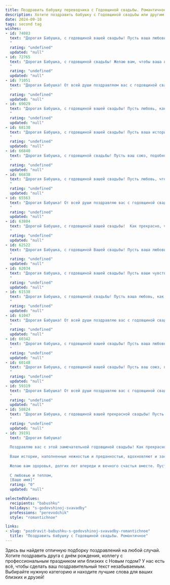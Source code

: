 ```yaml
---
title: Поздравить бабушку переводчика с Годовщиной свадьбы. Романтичное
description: Хотите поздравить бабушку с Годовщиной свадьбы или другим праздником? Наш ИИ создаст незабываемое поздравление, а вы обязательно выделитесь среди других.  
date: 2024-09-18
tags: second tag
wishes:
- id: 74083
  text: "Дорогая Бабушка, с годовщиной вашей свадьбы! Пусть ваша любовь, как и ваш талант переводчика, всегда будет  яркой, многогранной и  прекрасно звучащей на языке вашей души!
  "
  rating: "undefined"
  updated: "null"
- id: 72765
  text: "Дорогая Бабушка, с годовщиной свадьбы! Желаю вам, чтобы ваша любовь, как прекрасный переводчик, всегда находила слова для самых нежных чувств, чтобы ваши дни были наполнены счастьем и пониманием. Пусть ваша семейная история пишется только на языке любви!
  "
  rating: "undefined"
  updated: "null"
- id: 71051
  text: "Дорогая Бабушка! От всей души поздравляем вас с годовщиной свадьбы! Пусть ваш переводческий талант и дальше помогает вам создавать мосты понимания между людьми, а любовь, как верный переводчик,  делает ваши годы вместе гармоничными и счастливыми!
  "
  rating: "undefined"
  updated: "null"
- id: 69029
  text: "Дорогая Бабушка, с годовщиной вашей свадьбы! Пусть любовь, как верный переводчик, всегда поможет вам понимать друг друга, а счастье, как незабываемый роман, будет переполнять ваши дни! 🎉❤️
  "
  rating: "undefined"
  updated: "null"
- id: 68130
  text: "Дорогая Бабушка, с годовщиной вашей свадьбы! Пусть ваша история любви, как прекрасный перевод с одного языка на другой,  всегда останется такой же  волнующей и вдохновляющей,  полной  нежности и  взаимопонимания.
  "
  rating: "undefined"
  updated: "null"
- id: 66840
  text: "Дорогая Бабушка, с годовщиной свадьбы! Пусть ваш союз, подобно прекрасному переводу, всегда будет гармоничным, точным и наполненным любовью, которую вы так умело переводите с языка сердца на язык жизни!
  "
  rating: "undefined"
  updated: "null"
- id: 66838
  text: "Дорогая Бабушка, с годовщиной вашей свадьбы! Пусть любовь, что объединила вас, станет неиссякаемым источником радости и вдохновения, как родник, питающий жизнь. Пусть ваш жизненный путь, словно перевод между языками душ, будет полон гармонии и взаимопонимания.
  "
  rating: "undefined"
  updated: "null"
- id: 65563
  text: "Дорогая Бабушка! От всей души поздравляю вас с годовщиной свадьбы! Пусть ваша любовь, подобно прекрасному и точному переводу, будет вечной и гармоничной, всегда согревая ваши сердца.
  "
  rating: "undefined"
  updated: "null"
- id: 63804
  text: "Дорогой Бабушке, с годовщиной вашей свадьбы!  Как прекрасно, что ваша любовь, как и ваши переводы, всегда была точна и полна смысла, согревая сердца вот уже столько лет. Будьте счастливы и здоровы!
  "
  rating: "undefined"
  updated: "null"
- id: 62522
  text: "Дорогая Бабушка, с годовщиной Вашей свадьбы! Пусть ваша любовь, как прекрасный перевод с языка чувств на язык жизни, будет вечной и наполненной счастьем, как в день вашей свадьбы!
  "
  rating: "undefined"
  updated: "null"
- id: 62034
  text: "Дорогая бабушка, с годовщиной вашей свадьбы! Пусть ваши чувства, как прекрасный переводчик, всегда будут понятны и гармоничны, а любовь - вечным, неиссякаемым источником радости и тепла!
  "
  rating: "undefined"
  updated: "null"
- id: 61538
  text: "Дорогая Бабушка, с годовщиной свадьбы! Пусть ваша любовь, как прекрасный переводчик, всегда находит общий язык с годами, преображая каждое мгновение в неповторимый шедевр.
  "
  rating: "undefined"
  updated: "null"
- id: 61047
  text: "Дорогая Бабушка! От всей души поздравляю вас с годовщиной свадьбы! Пусть ваш союз, подобно прекрасному переводу, всегда остаётся гармоничным, красивым и полным любви, как в тот день, когда вы произнесли \"да\" друг другу.
  "
  rating: "undefined"
  updated: "null"
- id: 60342
  text: "Дорогая бабушка, с годовщиной вашей свадьбы! Пусть ваша любовь, как прекрасный переводчик,  передаёт  теплоту чувств  через годы, делая каждый день  ещё  ярче и  волшебнее!
  "
  rating: "undefined"
  updated: "null"
- id: 60148
  text: "Дорогая Бабушка, с годовщиной вашей свадьбы! Пусть ваш союз, подобно прекрасному переводу стихов с одного языка на другой, звучит всегда гармонично и волнующе. Пусть ваша любовь, как верность оригинальному тексту, остаётся неизменной, а жизнь всегда будет наполнена красотой и пониманием.
  "
  rating: "undefined"
  updated: "null"
- id: 59319
  text: "Дорогая Бабушка! От всей души поздравляю вас с годовщиной свадьбы! Пусть ваша любовь, как ваш талант переводчика, умело объединяет языки ваших сердец, создавая неповторимую гармонию и счастье. Желаю вам бесконечной любви, крепкого здоровья и долгих лет жизни, наполненных радостью и нежностью!
  "
  rating: "undefined"
  updated: "null"
- id: 58824
  text: "Дорогая Бабушка, с годовщиной вашей прекрасной свадьбы! Пусть ваша любовь, как прекрасный переводчик, с годами только крепнет и наполняет вас счастьем и гармонией. Желаю вам бесконечной нежности, взаимного понимания и долгой, яркой жизни, сотканной из любви и радости!
  "
  rating: "undefined"
  updated: "null"
- id: 39191
  text: "Дорогая бабушка!
  
  Поздравляю вас с этой замечательной годовщиной свадьбы! Как прекрасно видеть, как ваша любовь, словно мелодия, звучит в унисон всего за долгие годы. Вы — живое доказательство того, что настоящая любовь способна преодолевать любые расстояния и преграды, как искусный переводчик, который всегда находит общий язык между сердцами.
  
  Ваши истории, наполненные нежностью и преданностью, вдохновляют и заставляют верить в чудо! Пусть каждый новый день будет для вас как поэма, написанная буквами счастья, а ваша совместная жизнь продолжает сверкать как яркая звезда, освещая путь всем, кто вас окружает.
  
  Желаю вам здоровья, долгих лет впереди и вечного счастья вместе. Пусть ваша любовь будет такой же крепкой и красивой, как в день вашей свадьбы.
  
  С любовью и теплом,
  [Ваше имя]"
  rating: "0"
  updated: "null"

selectedValues:
  recipients: "babushku"
  holidays: "s-godovshinoj-svavadby"
  professions: "perevodchik"
  style: "romantichnoe"

links:
- slug: "pozdravit-babushku-s-godovshinoj-svavadby-romantichnoe"
  title: "Поздравить бабушку с Годовщиной свадьбы. Романтичное"
---
```


Здесь вы найдете отличную подборку поздравлений на любой случай. 
Хотите поздравить друга с днём рождения, коллегу с профессиональным праздником или близких с Новым годом? У нас есть всё, чтобы сделать ваш поздравительный текст незабываемым. Выбирайте нужную категорию и находите лучшие слова для ваших близких и друзей!
